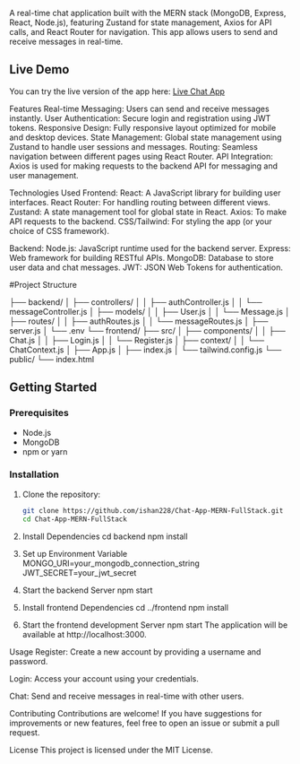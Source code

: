 A real-time chat application built with the MERN stack (MongoDB, Express, React, Node.js), featuring Zustand for state management, Axios for API calls, and React Router for navigation.
This app allows users to send and receive messages in real-time.

## Live Demo

You can try the live version of the app here: [Live Chat App](https://chat-app-mern-fullstack.onrender.com/)




Features
Real-time Messaging: Users can send and receive messages instantly.
User Authentication: Secure login and registration using JWT tokens.
Responsive Design: Fully responsive layout optimized for mobile and desktop devices.
State Management: Global state management using Zustand to handle user sessions and messages.
Routing: Seamless navigation between different pages using React Router.
API Integration: Axios is used for making requests to the backend API for messaging and user management.



Technologies Used
Frontend:
React: A JavaScript library for building user interfaces.
React Router: For handling routing between different views.
Zustand: A state management tool for global state in React.
Axios: To make API requests to the backend.
CSS/Tailwind: For styling the app (or your choice of CSS framework).


Backend:
Node.js: JavaScript runtime used for the backend server.
Express: Web framework for building RESTful APIs.
MongoDB: Database to store user data and chat messages.
JWT: JSON Web Tokens for authentication.


#Project Structure

├── backend/
│ ├── controllers/
│ │ ├── authController.js
│ │ └── messageController.js
│ ├── models/
│ │ ├── User.js
│ │ └── Message.js
│ ├── routes/
│ │ ├── authRoutes.js
│ │ └── messageRoutes.js
│ ├── server.js
│ └── .env
└── frontend/
├── src/
│ ├── components/
│ │ ├── Chat.js
│ │ ├── Login.js
│ │ └── Register.js
│ ├── context/
│ │ └── ChatContext.js
│ ├── App.js
│ ├── index.js
│ └── tailwind.config.js
└── public/
└── index.html


## Getting Started

### Prerequisites

- Node.js
- MongoDB
- npm or yarn

### Installation

1. Clone the repository:

   ```bash
   git clone https://github.com/ishan228/Chat-App-MERN-FullStack.git
   cd Chat-App-MERN-FullStack

2. Install Dependencies
   cd backend
  npm install

3. Set up Environment Variable
   MONGO_URI=your_mongodb_connection_string
    JWT_SECRET=your_jwt_secret

4. Start the backend Server
   npm start
6. Install frontend Dependencies
   cd ../frontend
   npm install
8. Start the frontend development Server
   npm start
   The application will be available at http://localhost:3000.


Usage
Register: Create a new account by providing a username and password.

Login: Access your account using your credentials.

Chat: Send and receive messages in real-time with other users.

Contributing
Contributions are welcome! If you have suggestions for improvements or new features, feel free to open an issue or submit a pull request.

License
This project is licensed under the MIT License.


